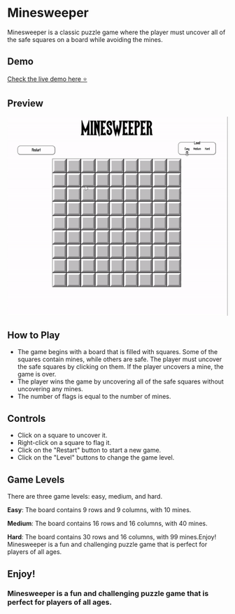 
# Minesweeper

Minesweeper is a classic puzzle game where the player must uncover all of the safe squares on a board while avoiding the mines.



## Demo

[Check the live demo here ⭐](https://sparkly-blancmange-b4db70.netlify.app/)

## Preview
![Preview](preview.gif)


## How to Play

- The game begins with a board that is filled with squares. Some of the squares contain mines, while others are safe. The player must uncover the safe squares by clicking on them. If the player uncovers a mine, the game is over.
- The player wins the game by uncovering all of the safe squares without uncovering any mines.
- The number of flags is equal to the number of mines.


## Controls
- Click on a square to uncover it.
- Right-click on a square to flag it.
- Click on the "Restart" button to start a new game.
- Click on the "Level" buttons to change the game level.


## Game Levels
There are three game levels: easy, medium, and hard.

__Easy__: The board contains 9 rows and 9 columns, with 10 mines.

__Medium__: The board contains 16 rows and 16 columns, with 40 mines.

__Hard__: The board contains 30 rows and 16 columns, with 99 mines.Enjoy!
Minesweeper is a fun and challenging puzzle game that is perfect for players of all ages.


## Enjoy!

### Minesweeper is a fun and challenging puzzle game that is perfect for players of all ages.
